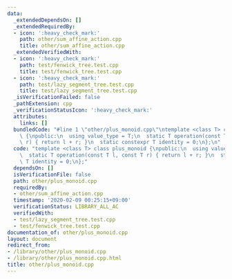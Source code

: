 ```yaml
---
data:
  _extendedDependsOn: []
  _extendedRequiredBy:
  - icon: ':heavy_check_mark:'
    path: other/sum_affine_action.cpp
    title: other/sum_affine_action.cpp
  _extendedVerifiedWith:
  - icon: ':heavy_check_mark:'
    path: test/fenwick_tree.test.cpp
    title: test/fenwick_tree.test.cpp
  - icon: ':heavy_check_mark:'
    path: test/lazy_segment_tree.test.cpp
    title: test/lazy_segment_tree.test.cpp
  _isVerificationFailed: false
  _pathExtension: cpp
  _verificationStatusIcon: ':heavy_check_mark:'
  attributes:
    links: []
  bundledCode: "#line 1 \"other/plus_monoid.cpp\"\ntemplate <class T> class plus_monoid\
    \ {\npublic:\n  using value_type = T;\n  static T operation(const T l, const T\
    \ r) { return l + r; }\n  static constexpr T identity = 0;\n};\n"
  code: "template <class T> class plus_monoid {\npublic:\n  using value_type = T;\n\
    \  static T operation(const T l, const T r) { return l + r; }\n  static constexpr\
    \ T identity = 0;\n};"
  dependsOn: []
  isVerificationFile: false
  path: other/plus_monoid.cpp
  requiredBy:
  - other/sum_affine_action.cpp
  timestamp: '2020-02-09 00:25:15+09:00'
  verificationStatus: LIBRARY_ALL_AC
  verifiedWith:
  - test/lazy_segment_tree.test.cpp
  - test/fenwick_tree.test.cpp
documentation_of: other/plus_monoid.cpp
layout: document
redirect_from:
- /library/other/plus_monoid.cpp
- /library/other/plus_monoid.cpp.html
title: other/plus_monoid.cpp
---
```

